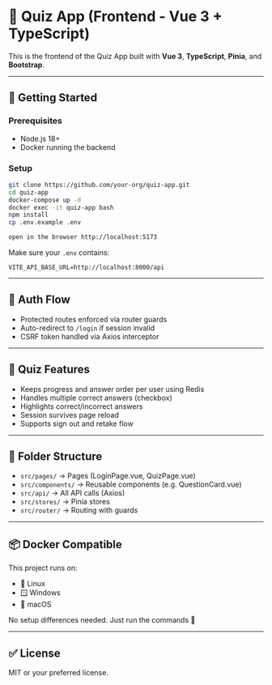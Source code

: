 # 🎨 Quiz App (Frontend - Vue 3 + TypeScript)

This is the frontend of the Quiz App built with **Vue 3**, **TypeScript**, **Pinia**, and **Bootstrap**.

---

## 🚀 Getting Started

### Prerequisites
- Node.js 18+
- Docker running the backend

### Setup

```bash
git clone https://github.com/your-org/quiz-app.git
cd quiz-app
docker-compose up -d
docker exec -it quiz-app bash
npm install
cp .env.example .env

open in the browser http://localhost:5173
```

Make sure your `.env` contains:
```
VITE_API_BASE_URL=http://localhost:8000/api
```

---

## 🔐 Auth Flow
- Protected routes enforced via router guards
- Auto-redirect to `/login` if session invalid
- CSRF token handled via Axios interceptor

---

## 🧠 Quiz Features
- Keeps progress and answer order per user using Redis
- Handles multiple correct answers (checkbox)
- Highlights correct/incorrect answers
- Session survives page reload
- Supports sign out and retake flow

---

## 📁 Folder Structure
- `src/pages/` → Pages (LoginPage.vue, QuizPage.vue)
- `src/components/` → Reusable components (e.g. QuestionCard.vue)
- `src/api/` → All API calls (Axios)
- `src/stores/` → Pinia stores
- `src/router/` → Routing with guards

---

## 📦 Docker Compatible
This project runs on:
- 🐧 Linux
- 🪟 Windows
- 🍎 macOS

No setup differences needed. Just run the commands 🎉

---

## ✅ License
MIT or your preferred license.

